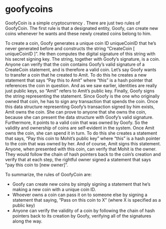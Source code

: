 # goofycoins
GoofyCoin is a simple cryptocurrency . There are just two rules of GoofyCoin. The first rule is that a
designated entity, Goofy, can create new coins whenever he wants and these newly created coins belong to
him.

To create a coin, Goofy generates a unique coin ID uniqueCoinID that he’s never generated before and
constructs the string “CreateCoin [ uniqueCoinID ]”. He then computes the digital signature of this string
with his secret signing key. The string, together with Goofy’s signature, is a coin. Anyone can verify that the
coin contains Goofy’s valid signature of a CreateCoin statement, and is therefore a valid coin.
Let’s say Goofy wants to transfer a coin that he created to Amit. To do this he creates a new statement that
says “Pay this to Amit” where “this” is a hash pointer that references the coin in question. And as we saw
earlier, identities are really just public keys, so “Amit” refers to Amit’s public key. Finally, Goofy signs the
string representing the statement. Since Goofy is the one who originally owned that coin, he has to sign any
transaction that spends the coin. Once this data structure representing Goofy’s transaction signed by him
exists, Amit owns the coin. She can prove to anyone that she owns the coin, because she can present the
data structure with Goofy’s valid signature. Furthermore, it points to a valid coin that was owned by Goofy.
So the validity and ownership of coins are self‐evident in the system.
Once Amit owns the coin, she can spend it in turn. To do this she creates a statement that says, “Pay this
coin to Mohit’s public key” where “this” is a hash pointer to the coin that was owned by her. And of course,
Amit signs this statement. Anyone, when presented with this coin, can verify that Mohit is the owner. They
would follow the chain of hash pointers back to the coin’s creation and verify that at each step, the rightful
owner signed a statement that says “pay this coin to [new owner]”.

To summarize, the rules of GoofyCoin are:
* Goofy can create new coins by simply signing a statement that he’s making a new coin with a unique
coin ID.
* Whoever owns a coin can pass it on to someone else by signing a statement that saying, “Pass on this
coin to X” (where X is specified as a public key)
* Anyone can verify the validity of a coin by following the chain of hash pointers back to its creation by
Goofy, verifying all of the signatures along the way.

